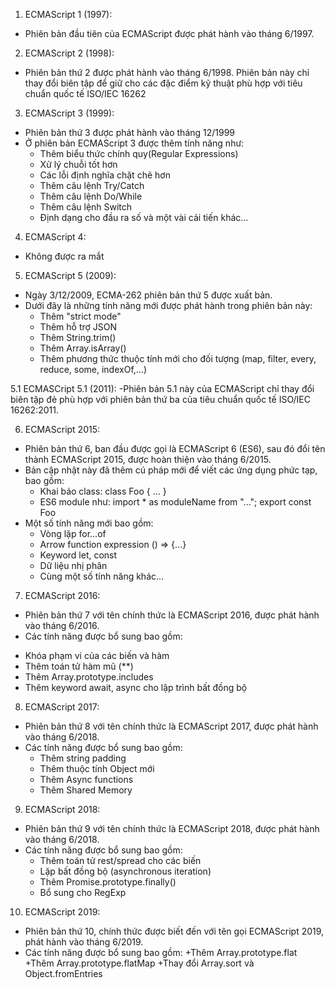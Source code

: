 1. ECMAScript 1 (1997):
- Phiên bản đầu tiên của ECMAScript được phát hành vào tháng 6/1997.

2. ECMAScript 2 (1998):
- Phiên bản thứ 2 được phát hành vào tháng 6/1998.
Phiên bản này chỉ thay đổi biên tập để giữ cho các đặc điểm kỹ thuật phù hợp với tiêu chuẩn quốc tế ISO/IEC 16262

3. ECMAScript 3 (1999):
- Phiên bản thứ 3 được phát hành vào tháng 12/1999
- Ở phiên bản ECMAScript 3 được thêm tính năng như:
	+ Thêm biểu thức chính quy(Regular Expressions)
	+ Xử lý chuỗi tốt hơn
	+ Các lỗi định nghĩa chặt chẽ hơn
	+ Thêm câu lệnh Try/Catch
	+ Thêm câu lệnh Do/While
	+ Thêm câu lệnh Switch
	+ Định dạng cho đầu ra số và một vài cải tiến khác...
4. ECMAScript 4:
- Không được ra mắt

5. ECMAScript 5 (2009):
- Ngày 3/12/2009, ECMA-262 phiên bản thứ 5 được xuất bản. 
- Dưới đây là những tính năng mới được phát hành trong phiên bản này:
	+ Thêm "strict mode"
	+ Thêm hỗ trợ JSON
	+ Thêm String.trim()
	+ Thêm Array.isArray()
	+ Thêm phương thức thuộc tính mới cho đối tượng (map, filter, every, reduce, some, indexOf,...)

5.1 ECMASCript 5.1 (2011):
-Phiên bản 5.1 này của ECMAScript chỉ thay đổi biên tập đẻ phù hợp với phiên bản thứ ba của tiêu chuẩn quốc tế ISO/IEC 16262:2011.

6.  ECMAScript 2015:
- Phiên bản thứ 6, ban đầu được gọi là ECMAScript 6 (ES6), sau đó đổi tên thành ECMAScript 2015, được hoàn thiện vào tháng 6/2015. 
- Bản cập nhật này đã thêm cú pháp mới để viết các ứng dụng phức tạp, bao gồm:
	+ Khai báo class:
		class Foo { ... }
	+ ES6 module như:
		import * as moduleName from "..."; export const Foo
- Một số tính năng mới bao gồm: 
	+ Vòng lặp for...of
	+ Arrow function expression
		() => {...}​
	+ Keyword let, const
	+ Dữ liệu nhị phân
	+ Cùng một số tính năng khác...

7. ECMAScript 2016:
- Phiên bản thứ 7 với tên chính thức là ECMAScript 2016, được phát hành vào tháng 6/2016. 
- Các tính năng được bổ sung bao gồm:
+ Khóa phạm vi của các biến và hàm
+ Thêm toán tử hàm mũ (**)
+ Thêm Array.prototype.includes
+ Thêm keyword await, async cho lập trình bất đồng bộ

8. ECMAScript 2017:
- Phiên bản thứ 8 với tên chính thức là ECMAScript 2017, được phát hành vào tháng 6/2018. 
- Các tính năng được bổ sung bao gồm:
	+ Thêm string padding
	+ Thêm thuộc tính Object mới
	+ Thêm Async functions
	+ Thêm Shared Memory

9. ECMAScript 2018:
- Phiên bản thứ 9 với tên chính thức là ECMAScript 2018, được phát hành vào tháng 6/2018. 
- Các tính năng được bổ sung bao gồm:
	+ Thêm toán tử rest/spread cho các biến
	+ Lặp bất đồng bộ (asynchronous iteration)
	+ Thêm Promise.prototype.finally()
	+ Bổ sung cho RegExp

10. ECMAScript 2019:
- Phiên bản thứ 10, chính  thức được biết đến với tên gọi ECMAScript 2019, phát hành vào tháng 6/2019. 
- Các tính năng được bổ sung bao gồm:
	+Thêm Array.prototype.flat
	+Thêm Array.prototype.flatMap
	+Thay đổi Array.sort và Object.fromEntries
